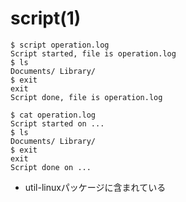 # script(1)

```
$ script operation.log
Script started, file is operation.log
$ ls
Documents/ Library/
$ exit
exit
Script done, file is operation.log

$ cat operation.log
Script started on ...
$ ls
Documents/ Library/
$ exit
exit
Script done on ...
```

- util-linuxパッケージに含まれている

